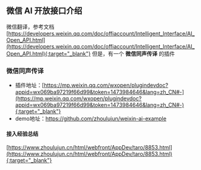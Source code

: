 ## 微信 AI 开放接口介绍
微信翻译，参考文档[https://developers.weixin.qq.com/doc/offiaccount/Intelligent_Interface/AI_Open_API.html](https://developers.weixin.qq.com/doc/offiaccount/Intelligent_Interface/AI_Open_API.html){:target="_blank"}
但是，有一个 **微信同声传译** 的插件
### 微信同声传译
+ 插件地址：[https://mp.weixin.qq.com/wxopen/plugindevdoc?appid=wx069ba97219f66d99&token=1473984646&lang=zh_CN#-](https://mp.weixin.qq.com/wxopen/plugindevdoc?appid=wx069ba97219f66d99&token=1473984646&lang=zh_CN#-){:target="_blank"}
+ demo地址：https://github.com/zhoulujun/weixin-ai-example

#### 接入经验总结
[https://www.zhoulujun.cn/html/webfront/AppDev/taro/8853.html](https://www.zhoulujun.cn/html/webfront/AppDev/taro/8853.html){:target="_blank"}
